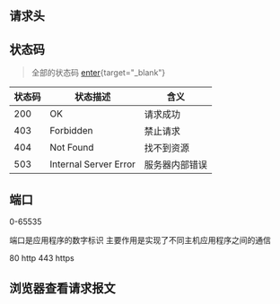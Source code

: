 ## 请求头

## 状态码

> 全部的状态码 [enter](https://developer.mozilla.org/zh-CN/docs/Web/HTTP/Status/100){target="_blank"}

| 状态码 |状态描述| 含义| 
|---|---|---|
|200|OK|请求成功|
|403|Forbidden|禁止请求|
|404|Not Found|找不到资源|
|503|Internal Server Error|服务器内部错误|

## 端口

0-65535

端口是应用程序的数字标识
主要作用是实现了不同主机应用程序之间的通信

80 http
443 https

## 浏览器查看请求报文